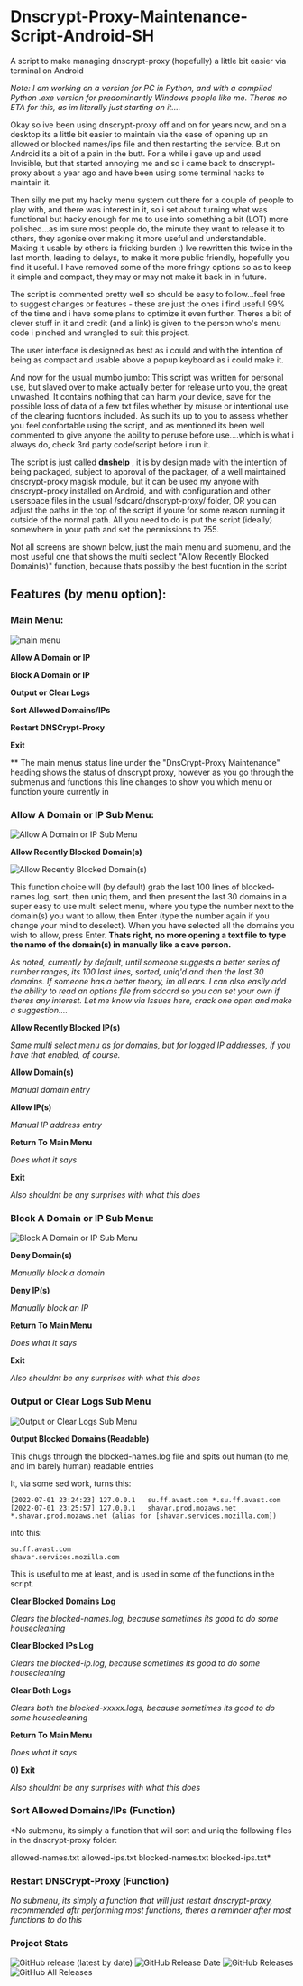 # Dnscrypt-Proxy-Maintenance-Script-Android-SH
A script to make managing dnscrypt-proxy (hopefully) a little bit easier via terminal on Android

_Note: I am working on a version for PC in Python, and with a compiled Python .exe version for predominantly Windows people like me. Theres no ETA for this, as im literally just starting on it...._

Okay so ive been using dnscrypt-proxy off and on for years now, and on a desktop its a little bit easier to maintain via the ease of opening up an allowed or blocked names/ips file and then restarting the service. But on Android its a bit of a pain in the butt. For a while i gave up and used Invisible, but that started annoying me and so i came back to dnscrypt-proxy about a year ago and have been using some terminal hacks to maintain it.

Then silly me put my hacky menu system out there for a couple of people to play with, and there was interest in it, so i set about turning what was functional but hacky enough for me to use into something a bit (LOT) more polished...as im sure most people do, the minute they want to release it to others, they agonise over making it more useful and understandable. Making it usable by others ia fricking burden :) Ive rewritten this twice in the last month, leading to delays, to make it more public friendly, hopefully you find it useful. I have removed some of the more fringy options so as to keep it simple and compact, they may or may not make it back in in future.

The script is commented pretty well so should be easy to follow...feel free to suggest changes or features - these are just the ones i find useful 99% of the time and i have some plans to optimize it even further. Theres a bit of clever stuff in it and credit (and a link) is given to the person who's menu code i pinched and wrangled to suit this project.

The user interface is designed as best as i could and with the intention of being as compact and usable above a popup keyboard as i could make it.

And now for the usual mumbo jumbo: This script was written for personal use, but slaved over to make actually better for release unto you, the great unwashed. It contains nothing that can harm your device, save for the possible loss of data of a few txt files whether by misuse or intentional use of the clearing fucntions included. As such its up to you to assess whether you feel confortable using the script, and as mentioned its been well commented to give anyone the ability to peruse before use....which is what i always do, check 3rd party code/script before i run it.

The script is just called **dnshelp** , it is by design made with the intention of being packaged, subject to approval of the packager, of a well maintained dnscrypt-proxy magisk module, but it can be used my anyone with dnscrypt-proxy installed on Android, and with configuration and other userspace files in the usual /sdcard/dnscrypt-proxy/ folder, OR you can adjust the paths in the top of the script if youre for some reason running it outside of the normal path. All you need to do is put the script (ideally) somewhere in your path and set the permissions to 755.

Not all screens are shown below, just the main menu and submenu, and the most useful one that shows the multi seclect "Allow Recently Blocked Domain(s)" function, because thats possibly the best fucntion in the script


## Features (by menu option): ##

### Main Menu: ###

![main menu](https://github.com/stylemessiah/Dnscrypt-Proxy-Maintenance-Script-Android-SH-/blob/main/menu1.jpg "Main Menu")


**Allow A Domain or IP**

**Block A Domain or IP**

**Output or Clear Logs**

**Sort Allowed Domains/IPs**

**Restart DNSCrypt-Proxy**

**Exit**

** The main menus status line under the "DnsCrypt-Proxy Maintenance" heading shows the status of dnscrypt proxy, however as you go through the submenus and functions this line changes to show you which menu or function youre currently in 


### Allow A Domain or IP Sub Menu: 

![Allow A Domain or IP Sub Menu](https://github.com/stylemessiah/Dnscrypt-Proxy-Maintenance-Script-Android-SH-/blob/main/menu2.jpg "Allow A Domain or IP Sub Menu")

 **Allow Recently Blocked Domain(s)**
 
 ![Allow Recently Blocked Domain(s)](https://github.com/stylemessiah/Dnscrypt-Proxy-Maintenance-Script-Android-SH-/blob/main/menu5.jpg "Allow Recently Blocked Domain(s)")
      
  This function choice will (by default) grab the last 100 lines of blocked-names.log, sort, then uniq them, and then present the last 30         domains in a super easy to use multi select menu, where you type the number next to the domain(s) you want to allow, then Enter (type the       number again if you change your mind to deselect). When you have selected all the domains you wish to allow, press Enter. **Thats right, no     more opening a text file to type the name of the domain(s) in manually like a cave person.** 

  *As noted, currently by default, until someone suggests a better series of number ranges, its 100 last lines, sorted, uniq'd and then the        last 30 domains. If someone has a better theory, im all ears. I can also easily add the ability to read an options file from sdcard so
   you can set your own if theres any interest. Let me know via Issues here, crack one open and make a suggestion....*
    
 **Allow Recently Blocked IP(s)**

  *Same multi select menu as for domains, but for logged IP addresses, if you have that enabled, of course.*
    
 **Allow Domain(s)**
 
  *Manual domain entry*
 
 **Allow IP(s)**

  *Manual IP address entry*
    
 **Return To Main Menu**
 
  *Does what it says*
 
 **Exit**

  *Also shouldnt be any surprises with what this does*



### Block A Domain or IP Sub Menu:

![Block A Domain or IP Sub Menu](https://github.com/stylemessiah/Dnscrypt-Proxy-Maintenance-Script-Android-SH-/blob/main/menu3.jpg "Block A Domain or IP Sub Menu")

 **Deny Domain(s)**
 
 *Manually block a domain*
 
 **Deny IP(s)**
 
 *Manually block an IP*
 
 **Return To Main Menu**
 
  *Does what it says*
 
 **Exit**

  *Also shouldnt be any surprises with what this does*



### Output or Clear Logs Sub Menu

![Output or Clear Logs Sub Menu](https://github.com/stylemessiah/Dnscrypt-Proxy-Maintenance-Script-Android-SH-/blob/main/menu4.jpg "Output or Clear Logs Sub Menu")

 **Output Blocked Domains (Readable)**
 
  This chugs through the blocked-names.log file and spits out human (to me, and im barely human) readable entries
    
  It, via some sed work, turns this:
  
  ```
  [2022-07-01 23:24:23]	127.0.0.1	su.ff.avast.com	*.su.ff.avast.com
  [2022-07-01 23:25:57]	127.0.0.1	shavar.prod.mozaws.net	*.shavar.prod.mozaws.net (alias for [shavar.services.mozilla.com])
  ```
  into this:
  ```
  su.ff.avast.com
  shavar.services.mozilla.com
  ``` 
  This is useful to me at least, and is used in some of the functions in the script.  
 
 **Clear Blocked Domains Log**
  
  *Clears the blocked-names.log, because sometimes its good to do some housecleaning*
  
 **Clear Blocked IPs Log**
 
  *Clears the blocked-ip.log, because sometimes its good to do some housecleaning*
 
 **Clear Both Logs**
 
  *Clears both the blocked-xxxxx.logs, because sometimes its good to do some housecleaning*
 
 **Return To Main Menu**
  
  *Does what it says*
  
 **0) Exit**

  *Also shouldnt be any surprises with what this does*


### Sort Allowed Domains/IPs (Function)
 
*No submenu, its simply a function that will sort and uniq the following files in the dnscrypt-proxy folder:
 
 allowed-names.txt
 allowed-ips.txt
 blocked-names.txt
 blocked-ips.txt*
 
 
### Restart DNSCrypt-Proxy (Function)

*No submenu, its simply a function that will just restart dnscrypt-proxy, recommended aftr performing most functions, theres a reminder after most functions to do this*


### Project Stats ###

![GitHub release (latest by date)](https://img.shields.io/github/v/release/adrianmmiller/Dnscrypt-Proxy-Maintenance-Script-Android-SH-?label=Release&style=plastic)
![GitHub Release Date](https://img.shields.io/github/release-date/adrianmmiller/Dnscrypt-Proxy-Maintenance-Script-Android-SH-?label=Release%20Date&style=plastic)
![GitHub Releases](https://img.shields.io/github/downloads/adrianmmiller/Dnscrypt-Proxy-Maintenance-Script-Android-SH-/latest/total?label=Downloads%20%28Latest%20Release%29&style=plastic)
![GitHub All Releases](https://img.shields.io/github/downloads/adrianmmiller/Dnscrypt-Proxy-Maintenance-Script-Android-SH-/total?label=Total%20Downloads%20%28All%20Releases%29&style=plastic)
